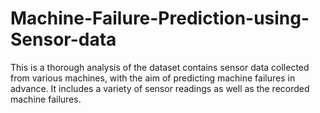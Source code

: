 # Machine-Failure-Prediction-using-Sensor-data
This is a thorough analysis of the dataset contains sensor data collected from various machines, with the aim of predicting machine failures in advance. It includes a variety of sensor readings as well as the recorded machine failures.
